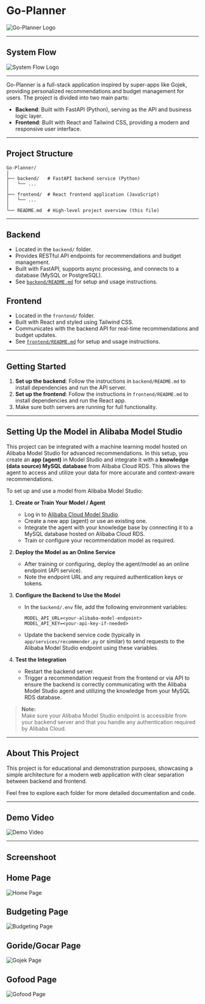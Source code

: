 # Go-Planner

![Go-Planner Logo](media/logo.jpeg)

---

## System Flow

![System Flow Logo](media/system-flow.png)

---

Go-Planner is a full-stack application inspired by super-apps like Gojek, providing personalized recommendations and budget management for users. The project is divided into two main parts:

- **Backend**: Built with FastAPI (Python), serving as the API and business logic layer.
- **Frontend**: Built with React and Tailwind CSS, providing a modern and responsive user interface.

---

## Project Structure

```
Go-Planner/
│
├── backend/   # FastAPI backend service (Python)
│   └── ...
│
├── frontend/  # React frontend application (JavaScript)
│   └── ...
│
└── README.md  # High-level project overview (this file)
```

---

## Backend
- Located in the `backend/` folder.
- Provides RESTful API endpoints for recommendations and budget management.
- Built with FastAPI, supports async processing, and connects to a database (MySQL or PostgreSQL).
- See [`backend/README.md`](./backend/README.md) for setup and usage instructions.

## Frontend
- Located in the `frontend/` folder.
- Built with React and styled using Tailwind CSS.
- Communicates with the backend API for real-time recommendations and budget updates.
- See [`frontend/README.md`](./frontend/README.md) for setup and usage instructions.

---

## Getting Started
1. **Set up the backend**: Follow the instructions in `backend/README.md` to install dependencies and run the API server.
2. **Set up the frontend**: Follow the instructions in `frontend/README.md` to install dependencies and run the React app.
3. Make sure both servers are running for full functionality.

---

## Setting Up the Model in Alibaba Model Studio

This project can be integrated with a machine learning model hosted on Alibaba Model Studio for advanced recommendations. In this setup, you create an **app (agent)** in Model Studio and integrate it with a **knowledge (data source) MySQL database** from Alibaba Cloud RDS. This allows the agent to access and utilize your data for more accurate and context-aware recommendations.

To set up and use a model from Alibaba Model Studio:

1. **Create or Train Your Model / Agent**  
   - Log in to [Alibaba Cloud Model Studio](https://modelstudio.console.aliyun.com/).
   - Create a new app (agent) or use an existing one.
   - Integrate the agent with your knowledge base by connecting it to a MySQL database hosted on Alibaba Cloud RDS.
   - Train or configure your recommendation model as required.

2. **Deploy the Model as an Online Service**  
   - After training or configuring, deploy the agent/model as an online endpoint (API service).
   - Note the endpoint URL and any required authentication keys or tokens.

3. **Configure the Backend to Use the Model**  
   - In the `backend/.env` file, add the following environment variables:
     ```
     MODEL_API_URL=<your-alibaba-model-endpoint>
     MODEL_API_KEY=<your-api-key-if-needed>
     ```
   - Update the backend service code (typically in `app/services/recommender.py` or similar) to send requests to the Alibaba Model Studio endpoint using these variables.

4. **Test the Integration**  
   - Restart the backend server.
   - Trigger a recommendation request from the frontend or via API to ensure the backend is correctly communicating with the Alibaba Model Studio agent and utilizing the knowledge from your MySQL RDS database.

> **Note:**  
> Make sure your Alibaba Model Studio endpoint is accessible from your backend server and that you handle any authentication required by Alibaba Cloud.

---

## About This Project
This project is for educational and demonstration purposes, showcasing a simple architecture for a modern web application with clear separation between backend and frontend.

Feel free to explore each folder for more detailed documentation and code. 

---

## Demo Video

![Demo Video](media/demo-video.gif)

---

## Screenshoot

## Home Page
![Home Page](media/home.jpeg)

## Budgeting Page
![Budgeting Page](media/budget.jpeg)

## Goride/Gocar Page
![Gojek Page](media/gojek.jpeg)

## Gofood Page
![Gofood Page](media/gofood.jpeg)
